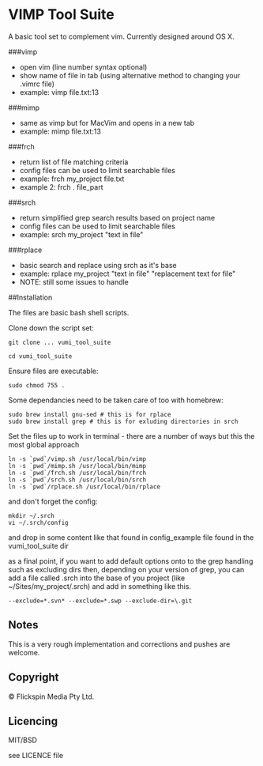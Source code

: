 # VIMP Tool Suite

A basic tool set to complement vim. Currently designed around OS X.

###vimp  

- open vim (line number syntax optional)
- show name of file in tab (using alternative method to changing your .vimrc file)
- example: vimp file.txt:13

###mimp

- same as vimp but for MacVim and opens in a new tab
- example: mimp file.txt:13

###frch

- return list of file matching criteria
- config files can be used to limit searchable files
- example: frch my_project file.txt 
- example 2: frch . file_part

###srch

- return simplified grep search results based on project name
- config files can be used to limit searchable files
- example: srch my_project "text in file"

###rplace

- basic search and replace using srch as it's base
- example: rplace my_project "text in file" "replacement text for file"
- NOTE: still some issues to handle


##Installation

The files are basic bash shell scripts.

Clone down the script set:

	git clone ... vumi_tool_suite

	cd vumi_tool_suite

Ensure files are executable:

	sudo chmod 755 . 

Some dependancies need to be taken care of too with homebrew:

	sudo brew install gnu-sed # this is for rplace
	sudo brew install grep # this is for exluding directories in srch

Set the files up to work in terminal - there are a number of ways but this the most global approach

	ln -s `pwd`/vimp.sh /usr/local/bin/vimp
	ln -s `pwd`/mimp.sh /usr/local/bin/mimp
	ln -s `pwd`/frch.sh /usr/local/bin/frch
	ln -s `pwd`/srch.sh /usr/local/bin/srch
	ln -s `pwd`/rplace.sh /usr/local/bin/rplace

and don't forget the config:

	mkdir ~/.srch
	vi ~/.srch/config

and drop in some content like that found in config_example file found in the vumi_tool_suite dir

as a final point, if you want to add default options onto to the grep handling such as excluding dirs then, depending on your version of grep, you can add a file called .srch into the base of you project (like ~/Sites/my_project/.srch) and add in something like this.

	--exclude=*.svn* --exclude=*.swp --exclude-dir=\.git 

## Notes

This is a very rough implementation and corrections and pushes are welcome.

## Copyright 

&copy; Flickspin Media Pty Ltd.


## Licencing

MIT/BSD

see LICENCE file

